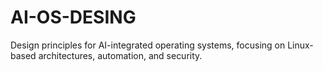 # AI-OS-DESING
Design principles for AI-integrated operating systems, focusing on Linux-based architectures, automation, and security.
